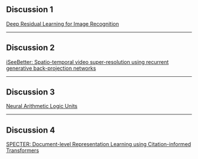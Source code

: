 ## Discussion 1
[Deep Residual Learning for Image Recognition](https://arxiv.org/pdf/1512.03385.pdf)

----
## Discussion 2
[iSeeBetter: Spatio-temporal video super-resolution using recurrent generative back-projection networks](https://arxiv.org/abs/2006.11161)

----
## Discussion 3
[Neural Arithmetic Logic Units](https://arxiv.org/pdf/1808.00508.pdf)

----
## Discussion 4
[SPECTER: Document-level Representation Learning using Citation-informed Transformers](https://arxiv.org/pdf/2004.07180.pdf)
